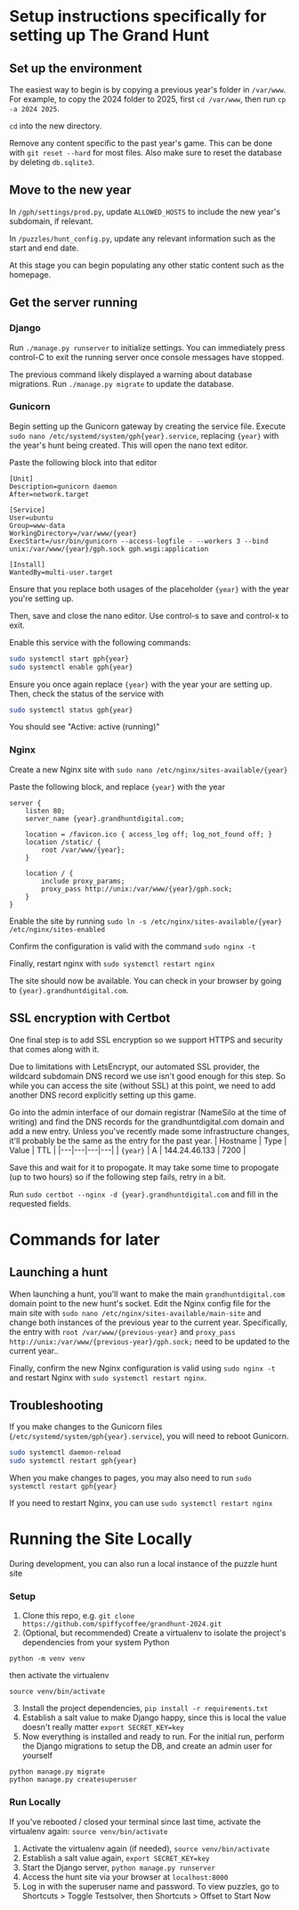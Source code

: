 # Setup instructions specifically for setting up The Grand Hunt

## Set up the environment

The easiest way to begin is by copying a previous year's folder in `/var/www`. For example, to copy the 2024 folder to 2025, first `cd /var/www`, then run `cp -a 2024 2025`.

`cd` into the new directory.

Remove any content specific to the past year's game. This can be done with `git reset --hard` for most files. Also make sure to reset the database by deleting `db.sqlite3`.

## Move to the new year

In `/gph/settings/prod.py`, update `ALLOWED_HOSTS` to include the new year's subdomain, if relevant.

In `/puzzles/hunt_config.py`, update any relevant information such as the start and end date.

At this stage you can begin populating any other static content such as the homepage.

## Get the server running

### Django

Run `./manage.py runserver` to initialize settings. You can immediately press control-C to exit the running server once console messages have stopped. 

The previous command likely displayed a warning about database migrations. Run `./manage.py migrate` to update the database.

### Gunicorn

Begin setting up the Gunicorn gateway by creating the service file. Execute `sudo nano /etc/systemd/system/gph{year}.service`, replacing `{year}` with the year's hunt being created. This will open the nano text editor.

Paste the following block into that editor
```
[Unit]
Description=gunicorn daemon
After=network.target

[Service]
User=ubuntu
Group=www-data
WorkingDirectory=/var/www/{year}
ExecStart=/usr/bin/gunicorn --access-logfile - --workers 3 --bind unix:/var/www/{year}/gph.sock gph.wsgi:application

[Install]
WantedBy=multi-user.target
```
Ensure that you replace both usages of the placeholder `{year}` with the year you're setting up.

Then, save and close the nano editor. Use control-s to save and control-x to exit.

Enable this service with the following commands:
```bash
sudo systemctl start gph{year}
sudo systemctl enable gph{year}
```

Ensure you once again replace `{year}` with the year your are setting up. Then, check the status of the service with
```bash
sudo systemctl status gph{year}
```
You should see "Active: active (running)"

### Nginx
Create a new Nginx site with `sudo nano /etc/nginx/sites-available/{year}`

Paste the following block, and replace `{year}` with the year
```
server {
    listen 80;
    server_name {year}.grandhuntdigital.com;

    location = /favicon.ico { access_log off; log_not_found off; }
    location /static/ {
        root /var/www/{year};
    }

    location / {
        include proxy_params;
        proxy_pass http://unix:/var/www/{year}/gph.sock;
    }
}
```

Enable the site by running `sudo ln -s /etc/nginx/sites-available/{year} /etc/nginx/sites-enabled`

Confirm the configuration is valid with the command `sudo nginx -t`

Finally, restart nginx with `sudo systemctl restart nginx`

The site should now be available. You can check in your browser by going to `{year}.grandhuntdigital.com`.

## SSL encryption with Certbot

One final step is to add SSL encryption so we support HTTPS and security that comes along with it. 

Due to limitations with LetsEncrypt, our automated SSL provider, the wildcard subdomain DNS record we use isn't good enough for this step. So while you can access the site (without SSL) at this point, we need to add another DNS record explicitly setting up this game.

Go into the admin interface of our domain registrar (NameSilo at the time of writing) and find the DNS records for the grandhuntdigital.com domain and add a new entry. Unless you've recently made some infrastructure changes, it'll probably be the same as the entry for the past year.
| Hostname | Type | Value | TTL |
|---|---|---|---|
| `{year}` | A | 144.24.46.133 | 7200 |

Save this and wait for it to propogate. It may take some time to propogate (up to two hours) so if the following step fails, retry in a bit.

Run `sudo certbot --nginx -d {year}.grandhuntdigital.com` and fill in the requested fields.


# Commands for later

## Launching a hunt

When launching a hunt, you'll want to make the main `grandhuntdigital.com` domain point to the new hunt's socket. Edit the Nginx config file for the main site with `sudo nano /etc/nginx/sites-available/main-site` and change both instances of the previous year to the current year. Specifically, the entry with `root /var/www/{previous-year}` and `proxy_pass http://unix:/var/www/{previous-year}/gph.sock;` need to be updated to the current year..

Finally, confirm the new Nginx configuration is valid using `sudo nginx -t` and restart Nginx with `sudo systemctl restart nginx`.

## Troubleshooting
If you make changes to the Gunicorn files (`/etc/systemd/system/gph{year}.service`), you will need to reboot Gunicorn.
```bash
sudo systemctl daemon-reload
sudo systemctl restart gph{year}
```

When you make changes to pages, you may also need to run `sudo systemctl restart gph{year}`

If you need to restart Nginx, you can use `sudo systemctl restart nginx`


# Running the Site Locally
During development, you can also run a local instance of the puzzle hunt site

### Setup
1. Clone this repo, e.g. `git clone https://github.com/spiffycoffee/grandhunt-2024.git`
2. (Optional, but recommended) Create a virtualenv to isolate the project's dependencies from your system Python
```
python -m venv venv
```
then activate the virtualenv
```
source venv/bin/activate
```
3. Install the project dependencies, `pip install -r requirements.txt`
4. Establish a salt value to make Django happy, since this is local the value doesn't really matter `export SECRET_KEY=key`
5. Now everything is installed and ready to run. For the initial run, perform the Django migrations to setup the DB, and create an admin user for yourself
```
python manage.py migrate
python manage.py createsuperuser
```

### Run Locally
If you've rebooted / closed your terminal since last time, activate the virtualenv again: `source venv/bin/activate`

1. Activate the virtualenv again (if needed), `source venv/bin/activate`
2. Establish a salt value again, `export SECRET_KEY=key`
3. Start the Django server, `python manage.py runserver`
4. Access the hunt site via your browser at `localhost:8000`
5. Log in with the superuser name and password. To view puzzles, go to Shortcuts > Toggle Testsolver, then Shortcuts > Offset to Start Now
